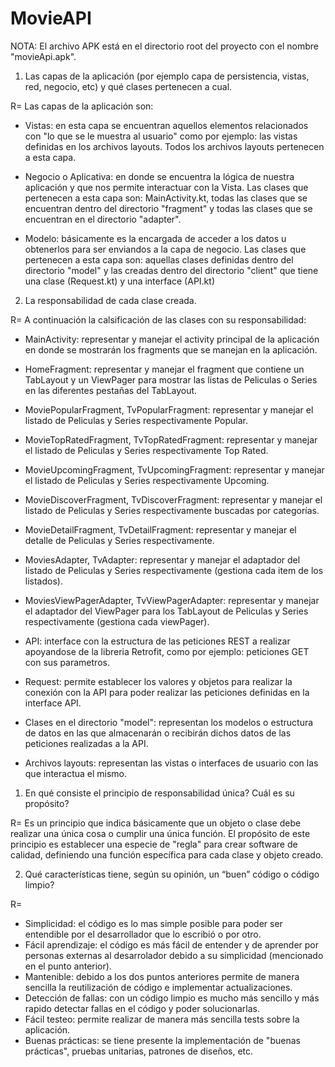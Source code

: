 # MovieAPI
NOTA: El archivo APK está en el directorio root del proyecto con el nombre "movieApi.apk".

1. Las capas de la aplicación (por ejemplo capa de persistencia, vistas, red, negocio, etc) y qué clases pertenecen a cual.

R= Las capas de la aplicación son:

- Vistas: en esta capa se encuentran aquellos elementos relacionados con "lo que se le muestra al usuario" como por ejemplo: las vistas definidas en los archivos layouts. Todos los archivos layouts pertenecen a esta capa.

- Negocio o Aplicativa: en donde se encuentra la lógica de nuestra aplicación y que nos permite interactuar con la Vista. Las clases que pertenecen a esta capa son: MainActivity.kt, todas las clases que se encuentran dentro del directorio "fragment" y todas las clases que se encuentran en el directorio "adapter".

- Modelo: básicamente es la encargada de acceder a los datos u obtenerlos para ser enviandos a la capa de negocio. Las clases que pertenecen a esta capa son: aquellas clases definidas dentro del directorio "model" y las creadas dentro del directorio "client" que tiene una clase (Request.kt) y una interface (API.kt)

2. La responsabilidad de cada clase creada.

R= A continuación la calsificación de las clases con su responsabilidad:

- MainActivity: representar y manejar el activity principal de la aplicación en donde se mostrarán los fragments que se manejan en la aplicación.

- HomeFragment: representar y manejar el fragment que contiene un TabLayout y un ViewPager para mostrar las listas de Peliculas o Series en las diferentes pestañas del TabLayout.

- MoviePopularFragment, TvPopularFragment: representar y manejar el listado de Peliculas y Series respectivamente Popular.

- MovieTopRatedFragment, TvTopRatedFragment: representar y manejar el listado de Peliculas y Series respectivamente Top Rated.

- MovieUpcomingFragment, TvUpcomingFragment: representar y manejar el listado de Peliculas y Series respectivamente Upcoming.

- MovieDiscoverFragment, TvDiscoverFragment: representar y manejar el listado de Peliculas y Series respectivamente buscadas por categorías.

- MovieDetailFragment, TvDetailFragment: representar y manejar el detalle de Peliculas y Series respectivamente.

- MoviesAdapter, TvAdapter: representar y manejar el adaptador del listado de Peliculas y Series respectivamente (gestiona cada item de los listados).

- MoviesViewPagerAdapter, TvViewPagerAdapter: representar y manejar el adaptador del ViewPager para los TabLayout de Peliculas y Series respectivamente (gestiona cada viewPager).

- API: interface con la estructura de las peticiones REST a realizar apoyandose de la libreria Retrofit, como por ejemplo: peticiones GET con sus parametros.

- Request: permite establecer los valores y objetos para realizar la conexión con la API para poder realizar las peticiones definidas en la interface API.

- Clases en el directorio "model": representan los modelos o estructura de datos en las que almacenarán o recibirán dichos datos de las peticiones realizadas a la API.

- Archivos layouts: representan las vistas o interfaces de usuario con las que interactua el mismo.




1. En qué consiste el principio de responsabilidad única? Cuál es su propósito?

R= Es un principio que indica básicamente que un objeto o clase debe realizar una única cosa o cumplir una única función. El propósito de este principio es establecer una especie de "regla" para crear software de calidad, definiendo una función específica para cada clase y objeto creado.

2. Qué características tiene, según su opinión, un “buen” código o código limpio?

R= 
- Simplicidad: el código es lo mas simple posible para poder ser entendible por el desarrollador que lo escribió o por otro.
- Fácil aprendizaje: el código es más fácil de entender y de aprender por personas externas al desarrolador debido a su simplicidad (mencionado en el punto anterior).
- Mantenible: debido a los dos puntos anteriores permite de manera sencilla la reutilización de código e implementar actualizaciones.
- Detección de fallas: con un código limpio es mucho más sencillo y más rapido detectar fallas en el código y poder solucionarlas.
- Fácil testeo: permite realizar de manera más sencilla tests sobre la aplicación.
- Buenas prácticas: se tiene presente la implementación de "buenas prácticas", pruebas unitarias, patrones de diseños, etc.
